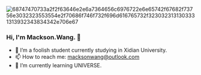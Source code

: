 ![68747470733a2f2f63646e2e6a7364656c6976722e6e65742f67682f73756e3032323553554e2f70686f746f732f696d616765732f3230323131303331313932343834342e706e67](https://user-images.githubusercontent.com/77717297/190310937-aded4e6e-a7a8-436e-bb92-24eadfb508e6.png)

### Hi, I'm Mackson.Wang. 👋
- 🌱 I’m a foolish student currently studying in Xidian University.
- 📫 How to reach me: macksonwang@outlook.com
- 🔭 I’m currently learning UNIVERSE.



<!--
**Dreameta/Dreameta** is a ✨ _special_ ✨ repository because its `README.md` (this file) appears on your GitHub profile.

Here are some ideas to get you started:

- 🔭 I’m currently working on ...
- 🌱 I’m currently learning ...            
- 👯 I’m looking to collaborate on ...
- 🤔 I’m looking for help with ...
- 💬 Ask me about ...
- 📫 How to reach me: ...
- 😄 Pronouns: ...
- ⚡ Fun fact: ...
-->
